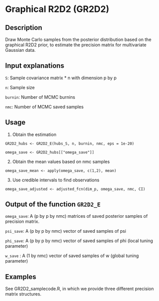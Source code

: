 # Graphical R2D2 (GR2D2)
## Description
Draw Monte Carlo samples from the posterior distribution based on the graphical R2D2 prior, to estimate the precision matrix for multivariate Gaussian data.

## Input explanations
`S`: Sample covariance matrix * n with dimension p by p

`n`: Sample size

`burnin`: Number of MCMC burnins

`nmc`: Number of MCMC saved samples

## Usage
1. Obtain the estimation 

`GR2D2_hubs <- GR2D2_E(hubs_S, n, burnin, nmc, eps = 1e-20)`

`omega_save <- GR2D2_hubs[["omega_save"]]`

2. Obtain the mean values based on nmc samples

`omega_save_mean <- apply(omega_save, c(1,2), mean)`

3. Use credible intervals to find observations

`omega_save_adjusted <- adjusted_fcn(dim_p, omega_save, nmc, CI)`

## Output of the function `GR2D2_E`
`omega_save`: A (p by p by nmc) matrices of saved posterior samples of precision matrix.

`psi_save`: A (p by p by nmc) vector of saved samples of psi

`phi_save`: A (p by p by nmc) vector of saved samples of phi (local tuning parameter)

`w_save` : A (1 by nmc) vector of saved samples of w (global tuning parameter)

## Examples
See GR2D2_samplecode.R, in which we provide three different precision matrix structures.
